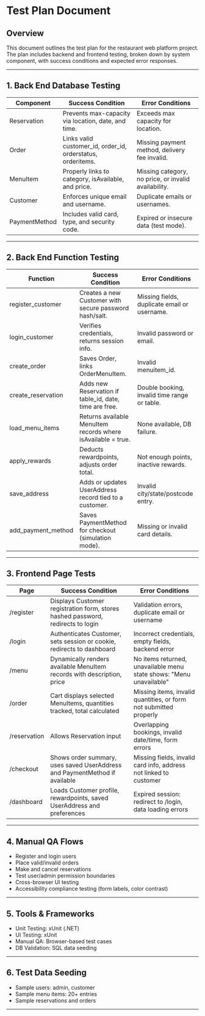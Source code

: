 # Test Plan Document

## Overview

This document outlines the test plan for the restaurant web platform project. The plan includes backend and frontend testing, broken down by system component, with success conditions and expected error responses.

---

## 1. Back End Database Testing

| Component | Success Condition | Error Conditions |
|----------|--------------------|------------------|
Reservation | Prevents max-capacity via location, date, and time. | Exceeds max capacity for location.
Order | Links valid customer_id, order_id, orderstatus, orderitems. | Missing payment method, delivery fee invalid.
MenuItem | Properly links to category, isAvailable, and price. | Missing category, no price, or invalid availability.
Customer | Enforces unique email and username. | Duplicate emails or usernames.
PaymentMethod | Includes valid card, type, and security code. | Expired or insecure data (test mode).

---

## 2. Back End Function Testing

| Function | Success Condition | Error Conditions |
|---------|-------------------|------------------|
register_customer | Creates a new Customer with secure password hash/salt. | Missing fields, duplicate email or username.
login_customer | Verifies credentials, returns session info. | Invalid password or email.
create_order | Saves Order, links OrderMenuItem. | Invalid menuitem_id.
create_reservation | Adds new Reservation if table_id, date, time are free. | Double booking, invalid time range or table.
load_menu_items | Returns available MenuItem records where isAvailable = true. | None available, DB failure.
apply_rewards | Deducts rewardpoints, adjusts order total. | Not enough points, inactive rewards.
save_address | Adds or updates UserAddress record tied to a customer. | Invalid city/state/postcode entry.
add_payment_method | Saves PaymentMethod for checkout (simulation mode). | Missing or invalid card details.

---


## 3. Frontend Page Tests

| Page | Success Condition | Error Conditions |
|---------|-------------------|------------------|
/register | Displays Customer registration form, stores hashed password, redirects to login | Validation errors, duplicate email or username 
/login | Authenticates Customer, sets session or cookie, redirects to dashboard | Incorrect credentials, empty fields, backend error
/menu | Dynamically renders available MenuItem records with description, price | No items returned, unavailable menu state shows: "Menu unavailable"
/order | Cart displays selected MenuItems, quantities tracked, total calculated | Missing items, invalid quantities, or form not submitted properly
/reservation | Allows Reservation input | Overlapping bookings, invalid date/time, form errors
/checkout | Shows order summary, uses saved UserAddress and PaymentMethod if available | Missing fields, invalid card info, address not linked to customer
/dashboard | Loads Customer profile, rewardpoints, saved UserAddress and preferences | Expired session: redirect to /login, data loading errors

---

## 4. Manual QA Flows

- Register and login users
- Place valid/invalid orders
- Make and cancel reservations
- Test user/admin permission boundaries
- Cross-browser UI testing
- Accessibility compliance testing (form labels, color contrast)

---

## 5. Tools & Frameworks

- Unit Testing: xUnit (.NET)
- UI Testing: xUnit
- Manual QA: Browser-based test cases
- DB Validation: SQL data seeding

---

## 6. Test Data Seeding

- Sample users: admin, customer
- Sample menu items: 20+ entries
- Sample reservations and orders


---

